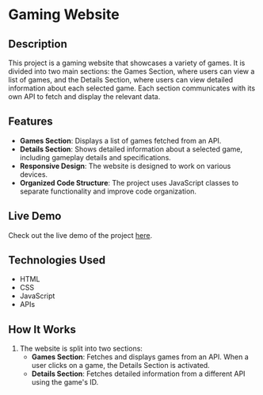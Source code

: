 # Gaming Website

## Description
This project is a gaming website that showcases a variety of games. It is divided into two main sections: the Games Section, where users can view a list of games, and the Details Section, where users can view detailed information about each selected game. Each section communicates with its own API to fetch and display the relevant data.

## Features
- **Games Section**: Displays a list of games fetched from an API.
- **Details Section**: Shows detailed information about a selected game, including gameplay details and specifications.
- **Responsive Design**: The website is designed to work on various devices.
- **Organized Code Structure**: The project uses JavaScript classes to separate functionality and improve code organization.

## Live Demo
Check out the live demo of the project [here](https://your-live-demo-link.com).

## Technologies Used
- HTML
- CSS
- JavaScript
- APIs

## How It Works
1. The website is split into two sections:
   - **Games Section**: Fetches and displays games from an API. When a user clicks on a game, the Details Section is activated.
   - **Details Section**: Fetches detailed information from a different API using the game's ID.

